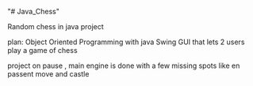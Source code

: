 "# Java_Chess" 

Random chess in java project

plan:
Object Oriented Programming with java Swing GUI that lets 2 users play a game of chess

project on pause , main engine is done with a few missing spots like en passent move and castle
